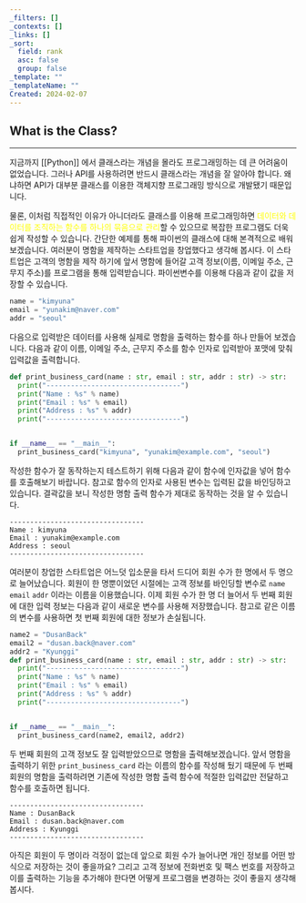```yaml
---
_filters: []
_contexts: []
_links: []
_sort:
  field: rank
  asc: false
  group: false
_template: ""
_templateName: ""
Created: 2024-02-07
---
```


## What is the Class?
---

지금까지 [[Python]] 에서 클래스라는 개념을 몰라도 프로그래밍하는 데 큰 어려움이 없었습니다. 그러나 API를 사용하려면 반드시 클래스라는 개념을 잘 알아야 합니다. 왜냐하면 API가 대부분 클래스를 이용한 객체지향 프로그래밍 방식으로 개발됐기 때문입니다.

물론, 이처럼 직접적인 이유가 아니더라도 클래스를 이용해 프로그래밍하면 <font color="#ffff00">데이터와 데이터를 조직하는 함수를 하나의 묶음으로 관리</font>할 수 있으므로 복잡한 프로그램도 더욱 쉽게 작성할 수 있습니다. 간단한 예제를 통해 파이썬의 클래스에 대해 본격적으로 배워보겠습니다. 여러분이 명함을 제작하는 스타트업을 창업했다고 생각해 봅시다. 이 스타트업은 고객의 명함을 제작 하기에 앞서 명함에 들어갈 고객 정보(이름, 이메일 주소, 근무지 주소)를 프로그램을 통해 입력받습니다. 파이썬변수를 이용해 다음과 같이 값을 저장할 수 있습니다.

```python
name = "kimyuna"
email = "yunakim@naver.com"
addr = "seoul"
```

다음으로 입력받은 데이터를 사용해 실제로 명함을 출력하는 함수를 하나 만들어 보겠습니다. 다음과 같이 이름, 이메일 주소, 근무지 주소를 함수 인자로 입력받아 포맷에 맞춰 입력값을 출력합니다.

```python
def print_business_card(name : str, email : str, addr : str) -> str:
  print("---------------------------------")
  print("Name : %s" % name)
  print("Email : %s" % email)
  print("Address : %s" % addr)
  print("---------------------------------")


if __name__ == "__main__":
  print_business_card("kimyuna", "yunakim@example.com", "seoul")
```

작성한 함수가 잘 동작하는지 테스트하기 위해 다음과 같이 함수에 인자값을 넣어 함수를 호출해보기 바랍니다. 참고로 함수의 인자로 사용된 변수는 입력된 값을 바인딩하고 있습니다. 결곽값을 보니 작성한 명함 출력 함수가 제대로 동작하는 것을 알 수 있습니다.

```
---------------------------------
Name : kimyuna
Email : yunakim@example.com
Address : seoul
---------------------------------
```

여러분이 창업한 스타트업은 어느덧 입소문을 타서 드디어 회원 수가 한 명에서 두 명으로 늘어났습니다. 회원이 한 명뿐이었던 시절에는 고객 정보를 바인딩할 변수로 `name` `email` `addr` 이라는 이름을 이용했습니다. 이제 회원 수가 한 명 더 늘어서 두 번째 회원에 대한 입력 정보는 다음과 같이 새로운 변수를 사용해 저장했습니다. 참고로 같은 이름의 변수를 사용하면 첫 번째 회원에 대한 정보가 손실됩니다.

```python
name2 = "DusanBack"
email2 = "dusan.back@naver.com"
addr2 = "Kyunggi"
def print_business_card(name : str, email : str, addr : str) -> str:
  print("---------------------------------")
  print("Name : %s" % name)
  print("Email : %s" % email)
  print("Address : %s" % addr)
  print("---------------------------------")


if __name__ == "__main__":
  print_business_card(name2, email2, addr2)
```

두 번째 회원의 고객 정보도 잘 입력받았으므로 명함을 출력해보겠습니다. 앞서 명함을 출력하기 위한 `print_business_card` 라는 이름의 함수를 작성해 뒀기 때문에 두 번째 회원의 명함을 출력하려면 기존에 작성한 명함 출력 함수에 적절한 입력값만 전달하고 함수를 호출하면 됩니다.

```
---------------------------------
Name : DusanBack
Email : dusan.back@naver.com
Address : Kyunggi
---------------------------------
```

아직은 회원이 두 명이라 걱정이 없는데 앞으로 회원 수가 늘어나면 개인 정보를 어떤 방식으로 저장하는 것이 좋을까요? 그리고 고객 정보에 전화번호 및 팩스 번호를 저장하고 이를 출력하는 기능을 추가해야 한다면 어떻게 프로그램을 변경하는 것이 좋을지 생각해 봅시다.

